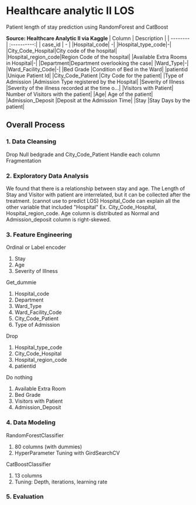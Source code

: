 # Healthcare analytic II LOS
Patient length of stay prediction using RandomForest and CatBoost

<b>Source: Healthcare Analytic II via Kaggle </b>
| Column  | Description |
| --------| :----------:|
| case_id | - |
|Hospital_code| -|
|Hospital_type_code|-|
|City_Code_Hospital|City code of the hospital|
|Hospital_region_code|Region Code of the hospital|
|Available Extra Rooms in Hospital|-|
|Department|Department overlooking the case|
|Ward_Type|-|
|Ward_Facility_Code|-|
|Bed Grade	|Condition of Bed in the Ward|
|patientid	|Unique Patient Id|
|City_Code_Patient	|City Code for the patient|
|Type of Admission	|Admission Type registered by the Hospital|
|Severity of Illness	|Severity of the illness recorded at the time o...|
|Visitors with Patient|	Number of Visitors with the patient|
|Age|	Age of the patient|
|Admission_Deposit	|Deposit at the Admission Time|
|Stay	|Stay Days by the patient|

  
<h2>Overall Process</h2>

<h3>1. Data Cleansing </h3>
Drop Null bedgrade and City_Code_Patient
Handle each column Fragmentation
<h3>2. Exploratory Data Analysis </h3>
We found that there is a relationship between stay and age.
The Length of Stay and Visitor with patient are interrelated, but it can be collected after the treatment. (cannot use to predict LOS)
Hospital_Code can explain all the other variable that included "Hospital" Ex. City_Code_Hospital, Hospital_region_code.
Age column is distributed as Normal and Admission_deposit column is right-skewed.
<h3>3. Feature Engineering </h3>

Ordinal or Label encoder
1. Stay
2. Age
3. Severity of Illness

Get_dummie
1. Hospital_code
2. Department
3. Ward_Type
4. Ward_Facility_Code
5. City_Code_Patient
6. Type of Admission

Drop
1. Hospital_type_code
2. City_Code_Hospital
3. Hospital_region_code
4. patientid

Do nothing
1. Available Extra Room
2. Bed Grade
3. Visitors with Patient
4. Admission_Deposit

<h3>4. Data Modeling </h3>

RandomForestClassifier
1. 80 columns (with dummies)
2. HyperParameter Tuning with GirdSearchCV

CatBoostClassifier
1. 13 columns
2. Tuning: Depth, iterations, learning rate

### 5. Evaluation




